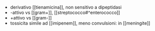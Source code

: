 - derivativo [[tienamicina]], non sensitivo a dipeptidasi
- -attivo vs [[gram+]], [[streptococco#^enterococco]]
- +attivo vs [[gram-]]
- tossicita simile ad [[imipenem]], meno convulsioni: in [[meningite]]